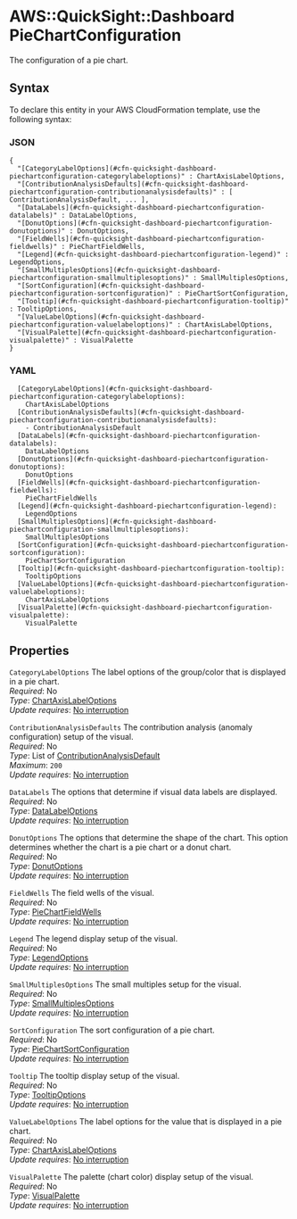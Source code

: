 # AWS::QuickSight::Dashboard PieChartConfiguration<a name="aws-properties-quicksight-dashboard-piechartconfiguration"></a>

The configuration of a pie chart\.

## Syntax<a name="aws-properties-quicksight-dashboard-piechartconfiguration-syntax"></a>

To declare this entity in your AWS CloudFormation template, use the following syntax:

### JSON<a name="aws-properties-quicksight-dashboard-piechartconfiguration-syntax.json"></a>

```
{
  "[CategoryLabelOptions](#cfn-quicksight-dashboard-piechartconfiguration-categorylabeloptions)" : ChartAxisLabelOptions,
  "[ContributionAnalysisDefaults](#cfn-quicksight-dashboard-piechartconfiguration-contributionanalysisdefaults)" : [ ContributionAnalysisDefault, ... ],
  "[DataLabels](#cfn-quicksight-dashboard-piechartconfiguration-datalabels)" : DataLabelOptions,
  "[DonutOptions](#cfn-quicksight-dashboard-piechartconfiguration-donutoptions)" : DonutOptions,
  "[FieldWells](#cfn-quicksight-dashboard-piechartconfiguration-fieldwells)" : PieChartFieldWells,
  "[Legend](#cfn-quicksight-dashboard-piechartconfiguration-legend)" : LegendOptions,
  "[SmallMultiplesOptions](#cfn-quicksight-dashboard-piechartconfiguration-smallmultiplesoptions)" : SmallMultiplesOptions,
  "[SortConfiguration](#cfn-quicksight-dashboard-piechartconfiguration-sortconfiguration)" : PieChartSortConfiguration,
  "[Tooltip](#cfn-quicksight-dashboard-piechartconfiguration-tooltip)" : TooltipOptions,
  "[ValueLabelOptions](#cfn-quicksight-dashboard-piechartconfiguration-valuelabeloptions)" : ChartAxisLabelOptions,
  "[VisualPalette](#cfn-quicksight-dashboard-piechartconfiguration-visualpalette)" : VisualPalette
}
```

### YAML<a name="aws-properties-quicksight-dashboard-piechartconfiguration-syntax.yaml"></a>

```
  [CategoryLabelOptions](#cfn-quicksight-dashboard-piechartconfiguration-categorylabeloptions):
    ChartAxisLabelOptions
  [ContributionAnalysisDefaults](#cfn-quicksight-dashboard-piechartconfiguration-contributionanalysisdefaults):
    - ContributionAnalysisDefault
  [DataLabels](#cfn-quicksight-dashboard-piechartconfiguration-datalabels):
    DataLabelOptions
  [DonutOptions](#cfn-quicksight-dashboard-piechartconfiguration-donutoptions):
    DonutOptions
  [FieldWells](#cfn-quicksight-dashboard-piechartconfiguration-fieldwells):
    PieChartFieldWells
  [Legend](#cfn-quicksight-dashboard-piechartconfiguration-legend):
    LegendOptions
  [SmallMultiplesOptions](#cfn-quicksight-dashboard-piechartconfiguration-smallmultiplesoptions):
    SmallMultiplesOptions
  [SortConfiguration](#cfn-quicksight-dashboard-piechartconfiguration-sortconfiguration):
    PieChartSortConfiguration
  [Tooltip](#cfn-quicksight-dashboard-piechartconfiguration-tooltip):
    TooltipOptions
  [ValueLabelOptions](#cfn-quicksight-dashboard-piechartconfiguration-valuelabeloptions):
    ChartAxisLabelOptions
  [VisualPalette](#cfn-quicksight-dashboard-piechartconfiguration-visualpalette):
    VisualPalette
```

## Properties<a name="aws-properties-quicksight-dashboard-piechartconfiguration-properties"></a>

`CategoryLabelOptions` <a name="cfn-quicksight-dashboard-piechartconfiguration-categorylabeloptions"></a>
The label options of the group/color that is displayed in a pie chart\.  
_Required_: No  
_Type_: [ChartAxisLabelOptions](aws-properties-quicksight-dashboard-chartaxislabeloptions.md)  
_Update requires_: [No interruption](https://docs.aws.amazon.com/AWSCloudFormation/latest/UserGuide/using-cfn-updating-stacks-update-behaviors.html#update-no-interrupt)

`ContributionAnalysisDefaults` <a name="cfn-quicksight-dashboard-piechartconfiguration-contributionanalysisdefaults"></a>
The contribution analysis \(anomaly configuration\) setup of the visual\.  
_Required_: No  
_Type_: List of [ContributionAnalysisDefault](aws-properties-quicksight-dashboard-contributionanalysisdefault.md)  
_Maximum_: `200`  
_Update requires_: [No interruption](https://docs.aws.amazon.com/AWSCloudFormation/latest/UserGuide/using-cfn-updating-stacks-update-behaviors.html#update-no-interrupt)

`DataLabels` <a name="cfn-quicksight-dashboard-piechartconfiguration-datalabels"></a>
The options that determine if visual data labels are displayed\.  
_Required_: No  
_Type_: [DataLabelOptions](aws-properties-quicksight-dashboard-datalabeloptions.md)  
_Update requires_: [No interruption](https://docs.aws.amazon.com/AWSCloudFormation/latest/UserGuide/using-cfn-updating-stacks-update-behaviors.html#update-no-interrupt)

`DonutOptions` <a name="cfn-quicksight-dashboard-piechartconfiguration-donutoptions"></a>
The options that determine the shape of the chart\. This option determines whether the chart is a pie chart or a donut chart\.  
_Required_: No  
_Type_: [DonutOptions](aws-properties-quicksight-dashboard-donutoptions.md)  
_Update requires_: [No interruption](https://docs.aws.amazon.com/AWSCloudFormation/latest/UserGuide/using-cfn-updating-stacks-update-behaviors.html#update-no-interrupt)

`FieldWells` <a name="cfn-quicksight-dashboard-piechartconfiguration-fieldwells"></a>
The field wells of the visual\.  
_Required_: No  
_Type_: [PieChartFieldWells](aws-properties-quicksight-dashboard-piechartfieldwells.md)  
_Update requires_: [No interruption](https://docs.aws.amazon.com/AWSCloudFormation/latest/UserGuide/using-cfn-updating-stacks-update-behaviors.html#update-no-interrupt)

`Legend` <a name="cfn-quicksight-dashboard-piechartconfiguration-legend"></a>
The legend display setup of the visual\.  
_Required_: No  
_Type_: [LegendOptions](aws-properties-quicksight-dashboard-legendoptions.md)  
_Update requires_: [No interruption](https://docs.aws.amazon.com/AWSCloudFormation/latest/UserGuide/using-cfn-updating-stacks-update-behaviors.html#update-no-interrupt)

`SmallMultiplesOptions` <a name="cfn-quicksight-dashboard-piechartconfiguration-smallmultiplesoptions"></a>
The small multiples setup for the visual\.  
_Required_: No  
_Type_: [SmallMultiplesOptions](aws-properties-quicksight-dashboard-smallmultiplesoptions.md)  
_Update requires_: [No interruption](https://docs.aws.amazon.com/AWSCloudFormation/latest/UserGuide/using-cfn-updating-stacks-update-behaviors.html#update-no-interrupt)

`SortConfiguration` <a name="cfn-quicksight-dashboard-piechartconfiguration-sortconfiguration"></a>
The sort configuration of a pie chart\.  
_Required_: No  
_Type_: [PieChartSortConfiguration](aws-properties-quicksight-dashboard-piechartsortconfiguration.md)  
_Update requires_: [No interruption](https://docs.aws.amazon.com/AWSCloudFormation/latest/UserGuide/using-cfn-updating-stacks-update-behaviors.html#update-no-interrupt)

`Tooltip` <a name="cfn-quicksight-dashboard-piechartconfiguration-tooltip"></a>
The tooltip display setup of the visual\.  
_Required_: No  
_Type_: [TooltipOptions](aws-properties-quicksight-dashboard-tooltipoptions.md)  
_Update requires_: [No interruption](https://docs.aws.amazon.com/AWSCloudFormation/latest/UserGuide/using-cfn-updating-stacks-update-behaviors.html#update-no-interrupt)

`ValueLabelOptions` <a name="cfn-quicksight-dashboard-piechartconfiguration-valuelabeloptions"></a>
The label options for the value that is displayed in a pie chart\.  
_Required_: No  
_Type_: [ChartAxisLabelOptions](aws-properties-quicksight-dashboard-chartaxislabeloptions.md)  
_Update requires_: [No interruption](https://docs.aws.amazon.com/AWSCloudFormation/latest/UserGuide/using-cfn-updating-stacks-update-behaviors.html#update-no-interrupt)

`VisualPalette` <a name="cfn-quicksight-dashboard-piechartconfiguration-visualpalette"></a>
The palette \(chart color\) display setup of the visual\.  
_Required_: No  
_Type_: [VisualPalette](aws-properties-quicksight-dashboard-visualpalette.md)  
_Update requires_: [No interruption](https://docs.aws.amazon.com/AWSCloudFormation/latest/UserGuide/using-cfn-updating-stacks-update-behaviors.html#update-no-interrupt)
